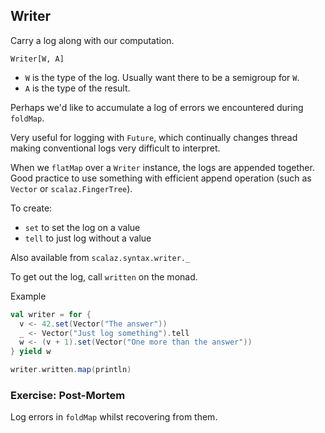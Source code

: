 ## Writer

Carry a log along with our computation.

`Writer[W, A]`

- `W` is the type of the log. Usually want there to be a semigroup for `W`.
- `A` is the type of the result.

Perhaps we'd like to accumulate a log of errors we encountered during `foldMap`.

Very useful for logging with `Future`, which continually changes thread making conventional logs very difficult to interpret.

When we `flatMap` over a `Writer` instance, the logs are appended together. Good practice to use something with efficient append operation (such as `Vector` or `scalaz.FingerTree`).

To create:

- `set` to set the log on a value
- `tell` to just log without a value

Also available from `scalaz.syntax.writer._`

To get out the log, call `written` on the monad.

Example

~~~ scala
val writer = for {
  v <- 42.set(Vector("The answer"))
  _ <- Vector("Just log something").tell
  w <- (v + 1).set(Vector("One more than the answer"))
} yield w

writer.written.map(println)
~~~

### Exercise: Post-Mortem

Log errors in `foldMap` whilst recovering from them.
